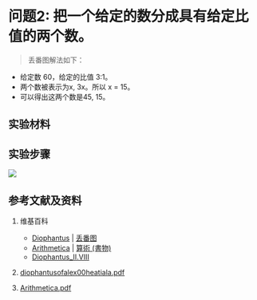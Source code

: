 # 问题2: 把一个给定的数分成具有给定比值的两个数。

> 丢番图解法如下：
>  
- 给定数 60，给定的比值 3:1。
- 两个数被表示为x, 3x。所以 x = 15。
- 可以得出这两个数是45, 15。

## 实验材料

## 实验步骤

![](/images/函数和极限/丢番图的《算术》中典型的推演实验/基本概念/卷1/问题2/1a1.jpg)

## 参考文献及资料

1. 维基百科
	- [Diophantus](https://en.wikipedia.org/wiki/Diophantus) | [丢番图](https://zh.wikipedia.org/wiki/丢番图) 
	- [Arithmetica](https://en.wikipedia.org/wiki/Arithmetica) | [算術 (書物)](https://ja.wikipedia.org/wiki/%E7%AE%97%E8%A1%93_(%E6%9B%B8%E7%89%A9)) 
	- [Diophantus_II.VIII](https://en.wikipedia.org/wiki/Diophantus_II.VIII) 

2. [diophantusofalex00heatiala.pdf](https://archive.org/download/diophantusofalex00heatiala/diophantusofalex00heatiala.pdf) 
3. [Arithmetica.pdf](https://staff.um.edu.mt/jmus1/Diophantus.pdf) 



